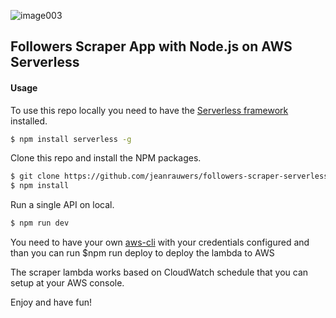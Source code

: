 ![image003](https://user-images.githubusercontent.com/10606291/57485195-f3ad4c80-72a2-11e9-98cc-46be69d53de2.png)

## Followers Scraper App with Node.js on AWS Serverless

#### Usage

To use this repo locally you need to have the [Serverless framework](https://serverless.com) installed.

``` bash
$ npm install serverless -g
```

Clone this repo and install the NPM packages.

``` bash
$ git clone https://github.com/jeanrauwers/followers-scraper-serverless
$ npm install
```

Run a single API on local.

``` bash
$ npm run dev
```
You need to have your own [aws-cli](https://docs.aws.amazon.com/cli/latest/userguide/cli-chap-welcome.html) with your credentials configured and than you can run $npm run deploy  to deploy the lambda to AWS

The scraper lambda works based on CloudWatch schedule that you can setup at your AWS console.


Enjoy and have fun!
